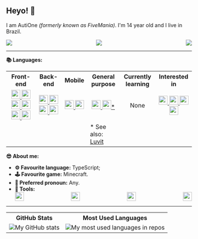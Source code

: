 ## Heyo! 👋

I am AutiOne _(formerly known as FiveMania)_. I'm 14 year old and I live in Brazil.

<div style="display:flex;flex-direction:row;justify-content:space-between;">
  <img src="https://img.shields.io/badge/Discord-AutiOne%236777-%235865F2?logo=discord&style=for-the-badge&logoColor=white" />
  <img src="https://img.shields.io/badge/Element-@autione:matrix.org-%2300C98C?logo=element&style=for-the-badge&logoColor=white" />
  <img src="https://img.shields.io/badge/Keybase-autione-%2333A0FF?logo=keybase&style=for-the-badge&logoColor=white" />
</div>
<hr/>

**📚 Languages:**
<table>
  <tr>
    <th>Front-end</th>
    <th>Back-end</th>
    <th>Mobile</th>
    <th>General purpose</th>
    <th>Currently learning</th>
    <th>Interested in</th>
  </tr>
  <tr>
    <td align="center">
      <a href="https://en.wikipedia.org/wiki/JavaScript" title="JavaScript (NOT JAVA!) 🟨☕">
        <img src="https://simpleicons.org/icons/javascript.svg" width=24 />
      </a>
      <a href="https://reactjs.org/" title="ReactJS ⚛">
        <img src="https://simpleicons.org/icons/react.svg" width=24 />
      </a>
      <a href="https://en.wikipedia.org/wiki/HTML5" title="HTML5 🌐">
        <img src="https://simpleicons.org/icons/html5.svg" width=24 />
      </a>
      <a href="https://en.wikipedia.org/wiki/CSS" title="CSS3 🎨">
        <img src="https://simpleicons.org/icons/css3.svg" width=24 />
      </a>
      <a href="https://electronjs.org/" title="ElectronJS 💻">
        <img src="https://simpleicons.org/icons/electron.svg" width=24 />
      </a>
      <a href="https://nextjs.org/" title="Next.js ⏭">
        <img src="https://simpleicons.org/icons/nextdotjs.svg" width=24 />
      </a>
    </td>
    <td align="center">
      <a href="https://www.typescriptlang.org/" title="TypeScript 🟦⭐">
        <img src="https://simpleicons.org/icons/typescript.svg" width=24 />
      </a>
      <a href="https://nodejs.org/" title="Node.JS 💾">
        <img src="https://simpleicons.org/icons/nodedotjs.svg" width=24 />
      </a>
      <a href="https://deno.land/" title="Deno 🦕">
        <img src="https://simpleicons.org/icons/deno.svg" width=24 />
      </a>
      <a href="https://fastify.io/" title="Fastify 🏃">
        <img src="https://simpleicons.org/icons/fastify.svg" width=24 />
      </a>
    </td>
    <td align="center">
      <a href="https://reactnative.dev/" title="React Native 🧪">
        <img src="https://simpleicons.org/icons/react.svg" width=24 />
      </a>
      <a href="https://expo.io/" title="Expo 🚀">
        <img src="https://simpleicons.org/icons/expo.svg" width=24 />
      </a>
    </td>
    <td align="center">
      <a href="https://python.org/" title="Python 🐍">
        <img src="https://simpleicons.org/icons/python.svg" width=24 />
      </a>
      <a href="https://www.lua.org/" title="Lua 🇧🇷🌕">
        <img src="https://simpleicons.org/icons/lua.svg" width=24 />*
      </a>
    </td>
    <td align="center">
      None
    </td>
    <td align="center">
      <a href="https://rustlang.org/" title="Rust ⚙">
        <img src="https://simpleicons.org/icons/rust.svg" width=24 />
      </a>
      <a href="https://www.ruby-lang.org/en/" title="Ruby 💎">
        <img src="https://simpleicons.org/icons/ruby.svg" width=24 />
      </a>
      <a href="https://www.php.net/" title="PHP 🥚">
        <img src="https://simpleicons.org/icons/php.svg" width=24 />
      </a>
      <a href="https://kotlinlang.org/" title="Kotlin 🍵">
        <img src="https://simpleicons.org/icons/kotlin.svg" width=24 />
      </a>
    </td>
  </tr>
  <tr>
    <td></td>
    <td></td>
    <td></td>
    <td>* See also: <a href="https://luvit.io/" title="Luvit 🌑">Luvit</a></td>
    <td></td>
    <td></td>
  </tr>
</table>

**😎 About me:**
<ul>
  <li><b>⚙ Favourite language:</b> TypeScript;</li>
  <li><b>🕹 Favourite game:</b> Minecraft.</li>
  <li><b>🧑 Preferred pronoun:</b> Any.</li>
  <li>
    <b>🧰 Tools:</b>
    <div style="display:flex;flex-direction:row;justify-content:space-between;">
      <a href="https://figma.com/" title="Figma 🖌">
        <img src="https://simpleicons.org/icons/figma.svg" width=24 />
      </a>
      <a href="https://vscodium.com/" title="VSCodium 🗒">
        <img src="https://simpleicons.org/icons/visualstudiocode.svg" width=24 />
      </a>
      <a href="https://neovim.io/" title="NeoVim 🧑‍💻">
        <img src="https://simpleicons.org/icons/neovim.svg" width=24 />
      </a>
      <a href="https://www.mozilla.org/en-US/firefox/developer/" title="Firefox Developer Edition 🦊">
        <img src="https://simpleicons.org/icons/firefoxbrowser.svg" width=24 />
      </a>
    </div>
  </li>
</ul>

<hr/>

<table>
  <tr>
    <th>
      GitHub Stats
    </th>
    <th>
      Most Used Languages
    </th>
  </tr>
  <tr>
    <td>
      <img src="https://github-readme-stats.vercel.app/api?username=autione&show_icons=true" alt="My GitHub stats" />
    </td>
    <td>
      <img src="https://github-readme-stats.vercel.app/api/top-langs/?username=autione&layout=compact" alt="My most used languages in repos" />
    </td>
  </tr>
</table>
